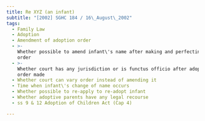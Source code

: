 ```yaml
---
title: Re XYZ (an infant)
subtitle: "[2002] SGHC 184 / 16\_August\_2002"
tags:
  - Family Law
  - Adoption
  - Amendment of adoption order
  - >-
    Whether possible to amend infant\'s name after making and perfecting of
    order
  - >-
    Whether court has any jurisdiction or is functus officio after adoption
    order made
  - Whether court can vary order instead of amending it
  - Time when infant\'s change of name occurs
  - Whether possible to re-apply to re-adopt infant
  - Whether adoptive parents have any legal recourse
  - ss 9 & 12 Adoption of Children Act (Cap 4)

---
```


